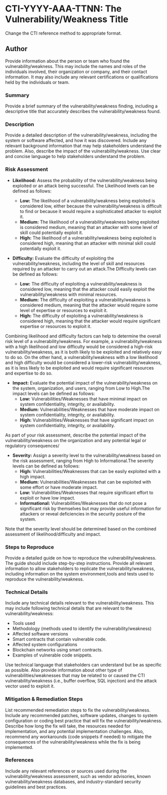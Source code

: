 # CTI-YYYY-AAA-TTNN: The Vulnerability/Weakness Title

Change the CTI reference method to appropriate format.

## Author

Provide information about the person or team who found the vulnerability/weakness. This may include the names and roles of the individuals involved, their organization or company, and their contact information. It may also include any relevant certifications or qualifications held by the individuals or team.  

### Summary

Provide a brief summary of the vulnerability/weakness finding, including a descriptive title that accurately describes the vulnerability/weakness found.

### Description

Provide a detailed description of the vulnerability/weakness, including the system or software affected, and how it was discovered. Include any relevant background information that may help stakeholders understand the problem. Also, describe the impact of the vulnerability/weakness. Use clear and concise language to help stakeholders understand the problem.

### Risk Assessment

- **Likelihood:** Assess the probability of the vulnerability/weakness being exploited or an attack being successful. The Likelihood levels can be defined as follows:
  - **Low:** The likelihood of a vulnerability/weakness being exploited is considered low, either because the vulnerability/weakness is difficult to find or because it would require a sophisticated attacker to exploit it.
  - **Medium:** The likelihood of a vulnerability/weakness being exploited is considered medium, meaning that an attacker with some level of skill could potentially exploit it.
  - **High:** The likelihood of a vulnerability/weakness being exploited is considered high, meaning that an attacker with minimal skill could potentially exploit it.

- **Difficulty:** Evaluate the difficulty of exploiting the vulnerability/weakness, including the level of skill and resources required by an attacker to carry out an attack.The Difficulty  levels can be defined as follows:
  - **Low:** The difficulty of exploiting a vulnerability/weakness is considered low, meaning that the attacker could easily exploit the vulnerability/weakness with minimal resources.
  - **Medium:** The difficulty of exploiting a vulnerability/weakness is considered medium, meaning that the attacker would require some level of expertise or resources to exploit it.
  - **High:** The difficulty of exploiting a vulnerability/weakness is considered high, meaning that the attacker would require significant expertise or resources to exploit it.

Combining likelihood and difficulty factors can help to determine the overall risk level of a vulnerability/weakness. For example, a vulnerability/weakness with a high likelihood and low difficulty would be considered a high-risk vulnerability/weakness, as it is both likely to be exploited and relatively easy to do so. On the other hand, a vulnerability/weakness with a low likelihood and high difficulty would be considered a lower-risk vulnerability/weakness, as it is less likely to be exploited and would require significant resources and expertise to do so.

- **Impact:** Evaluate the potential impact of the vulnerability/weakness on the system, organization, and users, ranging from Low to High.The impact levels can be defined as follows:
  - **Low:** Vulnerabilities/Weaknesses that have minimal impact on system confidentiality, integrity, or availability.
  - **Medium:** Vulnerabilities/Weaknesses that have moderate impact on system confidentiality, integrity, or availability.
  - **High:** Vulnerabilities/Weaknesses that have significant impact on system confidentiality, integrity, or availability.

As part of your risk assessment, describe the potential impact of the vulnerability/weakness on the organization and any potential legal or regulatory consequences/

- **Severity:** Assign a severity level to the vulnerability/weakness based on the risk assessment, ranging from High to Informational.The severity levels can be defined as follows:
  - **High:** Vulnerabilities/Weaknesses that can be easily exploited with a high impact.
  - **Medium:** Vulnerabilities/Weaknesses that can be exploited with some effort or have moderate impact.
  - **Low:** Vulnerabilities/Weaknesses that require significant effort to exploit or have low impact.
  - **Informational:** Vulnerabilities/Weaknesses that do not pose a significant risk by themselves but may provide useful information for attackers or reveal deficiencies in the security posture of the system.

Note that the severity level should be determined based on the combined assessment of likelihood/difficulty and impact.

### Steps to Reproduce

Provide a detailed guide on how to reproduce the vulnerability/weakness. The guide should include step-by-step instructions. Provide all relevant information to allow stakeholders to replicate the vulnerability/weakness, including information on the system environment,tools and tests used to reproduce the vulnerability/weakness.

### Technical Details

Include any technical details relevant to the vulnerability/weakness. This may include following technical details that are relevant to the vulnerability/weakness:

- Tools used
- Methodology (methods used to identify the vulnerability/weakness)
- Affected software versions
- Smart contracts that contain vulnerable code.
- Affected system configurations
- Blockchain networks using smart contracts.
- Examples of vulnerable code snippets.

Use technical language that stakeholders can understand but be as specific as possible. Also provide information about other type of vulnerabilities/weaknesses that may be related to or caused the CTI vulnerability/weakness (i.e., buffer overflow, SQL injection) and the attack vector used to exploit it.

### Mitigation & Remediation Steps

List recommended remediation steps to fix the vulnerability/weakness. Include any recommended patches, software updates, changes to system configuration or coding best practice that will fix the vulnerability/weakness. Describe how long the fix will take, the resources needed for implementation, and any potential implementation challenges. Also, recommend any workarounds (code snippets if needed) to mitigate the consequences of the vulnerability/weakness while the fix is being implemented.

### References

Include any relevant references or sources used during the vulnerability/weakness assessment, such as vendor advisories, known vulnerability/weakness databases, and industry-standard security guidelines and best practices.
